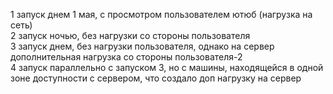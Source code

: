 1 запуск днем 1 мая, с просмотром пользователем ютюб (нагрузка на сеть)  
2 запуск ночью, без нагрузки со стороны пользователя  
3 запуск днем, без нагрузки пользователя, однако на сервер дополнительная нагрузка со стороны пользователя-2  
4 запуск параллельно с запуском 3, но с машины, находящейся в одной зоне доступности с сервером, что создало доп нагрузку на сервер  
